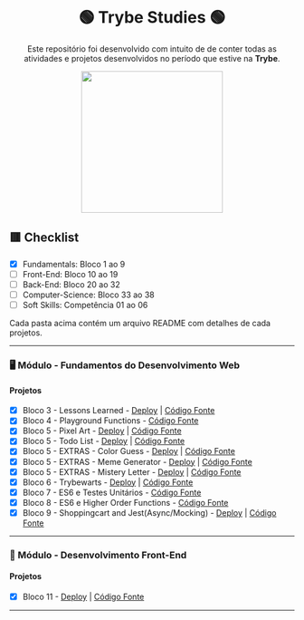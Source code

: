 
<div align=center>

# 🟢 Trybe Studies 🟢

Este repositório foi desenvolvido com intuito de de conter todas as atividades e projetos desenvolvidos no período que estive na <b>Trybe</b>.

<a href="https://www.betrybe.com/" target="_blank">
<img src="https://freecourse.betrybe.com/images/trybe-logo-e10dbaaa26462aa149b81a924b00df07.png?vsn=d" width="250px">
</a>

</div>

## 🟥 Checklist

- [x] Fundamentals: Bloco 1 ao 9 
- [ ] Front-End: Bloco 10 ao 19
- [ ] Back-End: Bloco 20 ao 32
- [ ] Computer-Science: Bloco 33 ao 38
- [ ] Soft Skills: Competência 01 ao 06

Cada pasta acima contém um arquivo README com detalhes de cada projetos.

* * *

### 🖥 Módulo - Fundamentos do Desenvolvimento Web

#### Projetos
- [x] Bloco 3 - Lessons Learned  - [Deploy](https://marlondlacerda-lessons-learned.vercel.app/) | [Código Fonte](https://github.com/marlondlacerda/trybe-projetos/tree/main/fundamentals/bloco_3/lessons-learned#readme)
- [x] Bloco 4 - Playground Functions  - [Código Fonte](https://github.com/marlondlacerda/trybe-projetos/tree/main/fundamentals/bloco_4/playground-functions#readme)
- [x] Bloco 5 - Pixel Art - [Deploy](https://marlondlacerda-pixel-art.vercel.app/) | [Código Fonte](https://github.com/marlondlacerda/trybe-projetos/tree/main/fundamentals/bloco_5/pixel-art#readme)
- [x] Bloco 5 - Todo List - [Deploy](https://marlondlacerda-todo-list.vercel.app/) | [Código Fonte](https://github.com/marlondlacerda/trybe-projetos/tree/main/fundamentals/bloco_5/todo-list#readme)
- [x] Bloco 5 - EXTRAS - Color Guess - [Deploy](https://marlondlacerda-color-guess.vercel.app/) | [Código Fonte](https://github.com/marlondlacerda/trybe-projetos/tree/main/fundamentals/bloco_5/extras/color-guess#readme)
- [x] Bloco 5 - EXTRAS - Meme Generator - [Deploy](https://marlondlacerda-meme-generator.vercel.app/) | [Código Fonte](https://github.com/marlondlacerda/trybe-projetos/tree/main/fundamentals/bloco_5/extras/meme-generator#readme)
- [x] Bloco 5 - EXTRAS - Mistery Letter - [Deploy](https://marlondlacerda-mistery-letter.vercel.app/) | [Código Fonte](https://github.com/marlondlacerda/trybe-projetos/tree/main/fundamentals/bloco_5/extras/mistery-letter#readme)
- [x] Bloco 6 - Trybewarts - [Deploy](https://marlondlacerda-trybewarts.vercel.app/) | [Código Fonte](https://github.com/marlondlacerda/trybewarts#readme)
- [x] Bloco 7 - ES6 e Testes Unitários - [Código Fonte](https://github.com/marlondlacerda/trybe-projetos/tree/main/fundamentals/bloco_7/js-unit-tests#readme)
- [x] Bloco 8 - ES6 e Higher Order Functions - [Código Fonte](https://github.com/marlondlacerda/trybe-projetos/tree/main/fundamentals/bloco_8/zoo-functions#readme)
- [x] Bloco 9 - Shoppingcart and Jest(Async/Mocking) - [Deploy](https://marlondlacerda-shoppingcart.vercel.app/) | [Código Fonte](https://github.com/marlondlacerda/shoppingcart#readme)

---

### 🧩 Módulo - Desenvolvimento Front-End

#### Projetos

- [x] Bloco 11 - [Deploy](https://movie-card-library.herokuapp.com/) | [Código Fonte](https://github.com/marlondlacerda/moviecardlibrary#readme)

---
